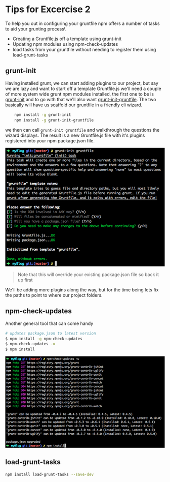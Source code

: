 Tips for Excercise 2
=========

To help you out in configuring your gruntfile npm offers a number of tasks to aid your grunting process\

  - Creating a Gruntfile.js off a template using grunt-init
  - Updating npm modules using npm-check-updates
  - load tasks from your gruntfile without needing to register them using load-grunt-tasks

grunt-init
----

Having installed grunt, we can start adding plugins to our project, but say we are lazy and want to start off a template Gruntfile.js we'll need a couple of more system wide grunt npm modules installed, the first one to be is [grunt-init] and to go with that we'll also want [grunt-init-gruntfile]. The two basically will have us scaffold our gruntfile in a friendly cli wizard.
````sh
    npm install -g grunt-init
    npm install -g grunt-init-gruntfile
````
we then can call ``grunt-init gruntfile`` and walkthrough the questions the wizard displays. The result is a new Gruntfile.js file with it's plugins registered into your npm package.json file.

![Alt text](https://raw.githubusercontent.com/hamecoded/myBlog/master/doc/exercises/img/grunt-gen.png "Gruntfile through wizard")

> Note that this will override your existing package.json file so back it up first

We'll be adding more plugins along the way, but for the time being lets fix the paths to point to where our project folders.


npm-check-updates
----

Another general tool that can come handy
````sh
# updates package.json to latest version
$ npm install -g npm-check-updates
$ npm-check-updates -u
$ npm install
````
![Alt text](https://raw.githubusercontent.com/hamecoded/myBlog/master/doc/exercises/img/npm-update.png "Updates package.json modules to latest versions")

load-grunt-tasks
----

```sh
npm install load-grunt-tasks --save-dev
```



[grunt-init]:http://gruntjs.com/project-scaffolding
[grunt-init-gruntfile]:https://github.com/gruntjs/grunt-init-gruntfile
[jsHint]:http://www.jshint.com/docs/
[here]:https://github.com/jshint/jshint/blob/master/examples/.jshintrc

